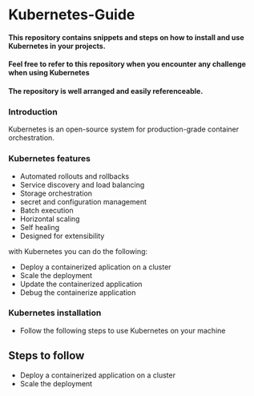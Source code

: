 # Kubernetes-Guide

#### This repository contains snippets and steps on how to install and use Kubernetes in your projects.

#### Feel free to refer to this repository when you encounter any challenge when using Kubernetes

#### The repository is well arranged and easily referenceable.

### Introduction

Kubernetes is an open-source system for production-grade container orchestration.

### Kubernetes features
- Automated rollouts and rollbacks
- Service discovery and load balancing
- Storage orchestration
- secret and configuration management
- Batch execution
- Horizontal scaling
- Self healing
- Designed for extensibility

with Kubernetes you can do the following:
- Deploy a containerized aplication on a cluster
- Scale the deployment
- Update the containerized application
- Debug the containerize application

### Kubernetes installation
- Follow the following steps to use Kubernetes on your machine

## Steps to follow
- Deploy a containerized application on a cluster
- Scale the deployment
